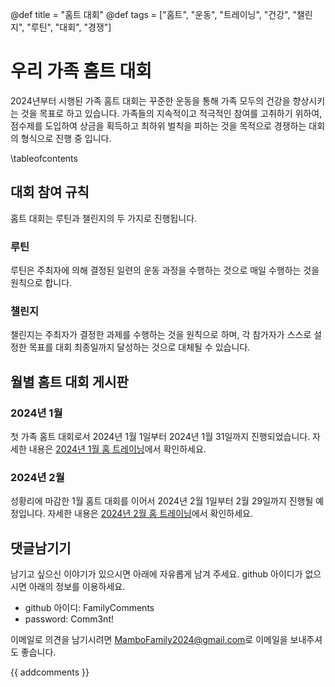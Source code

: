 @def title = "홈트 대회"
@def tags = ["홈트", "운동", "트레이닝", "건강", "챌린지", "루틴", "대회", "경쟁"]

# 우리 가족 홈트 대회

2024년부터 시행된 가족 홈트 대회는 꾸준한 운동을 통해 가족 모두의 건강을 향상시키는 것을 목표로 하고 있습니다. 
가족들의 지속적이고 적극적인 참여를 고취하기 위하여, 점수제를 도입하여 상금을 획득하고 최하위 벌칙을 피하는 것을 목적으로 경쟁하는 대회의 형식으로 진행 중 입니다.


\tableofcontents <!-- you can use \toc as well -->


## 대회 참여 규칙

홈트 대회는 루틴과 챌린지의 두 가지로 진행됩니다.

### 루틴
루틴은 주최자에 의해 결정된 일련의 운동 과정을 수행하는 것으로 매일 수행하는 것을 원칙으로 합니다.

### 챌린지
챌린지는 주최자가 결정한 과제를 수행하는 것을 원칙으로 하며, 각 참가자가 스스로 설정한 목표를 대회 최종일까지 달성하는 것으로 대체될 수 있습니다.

## 월별 홈트 대회 게시판

### 2024년 1월

첫 가족 홈트 대회로서 2024년 1월 1일부터 2024년 1월 31일까지 진행되었습니다.
자세한 내용은 [2024년 1월 홈 트레이닝](/home_training/202401/)에서 확인하세요.

### 2024년 2월

성황리에 마감한 1월 홈트 대회를 이어서 2024년 2월 1일부터 2월 29일까지 진행될 예정입니다.
자세한 내용은 [2024년 2월 홈 트레이닝](/home_training/202402/)에서 확인하세요.

## 댓글남기기

남기고 싶으신 이야기가 있으시면 아래에 자유롭게 남겨 주세요. github 아이디가 없으시면 아래의 정보를 이용하세요.

* github 아이디: FamilyComments
* password: Comm3nt!

이메일로 의견을 남기시려면 [MamboFamily2024@gmail.com](mailto:MamboFamily2024@gmail.com)로 이메일을 보내주셔도 좋습니다.

{{ addcomments }}